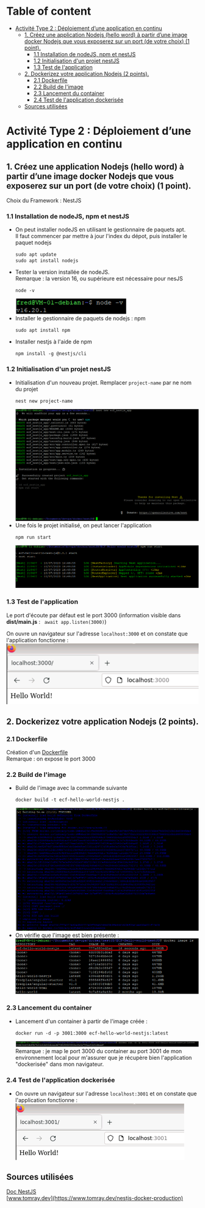 ﻿# Table of content
- [Activité Type 2 : Déploiement d’une application en continu](#activité-type-2--déploiement-dune-application-en-continu)
  - [1. Créez une application Nodejs (hello word) à partir d’une image docker Nodejs que vous exposerez sur un port (de votre choix) (1 point).](#1-créez-une-application-nodejs-hello-word-à-partir-dune-image-docker-nodejs-que-vous-exposerez-sur-un-port-de-votre-choix-1-point)
    - [1.1 Installation de nodeJS, npm et nestJS](#11-installation-de-nodejs-npm-et-nestjs)
    - [1.2 Initialisation d'un projet nestJS](#12-initialisation-dun-projet-nestjs)
    - [1.3 Test de l'application](#13-test-de-lapplication)
  - [2. Dockerizez votre application Nodejs (2 points).](#2-dockerizez-votre-application-nodejs-2-points)
    - [2.1 Dockerfile](#21-dockerfile)
    - [2.2 Build de l'image](#22-build-de-limage)
    - [2.3 Lancement du container](#23-lancement-du-container)
    - [2.4 Test de l'application dockerisée](#24-test-de-lapplication-dockerisée)
  - [Sources utilisées](#sources-utilisées)


# Activité Type 2 : Déploiement d’une application en continu

## 1. Créez une application Nodejs (hello word) à partir d’une image docker Nodejs que vous exposerez sur un port (de votre choix) (1 point).

Choix du Framework : NestJS  

### 1.1 Installation de nodeJS, npm et nestJS 

- On peut installer nodeJS en utilisant le gestionnaire de paquets apt.  
Il faut commencer par mettre à jour l'index du dépot, puis installer le paquet nodejs
  ``` 
  sudo apt update
  sudo apt install nodejs
  ```  
- Tester la version installée de nodeJS.  
  Remarque : la version 16, ou supérieure est nécessaire pour nesJS
  ``` 
  node -v
  ```  
  ![](img/image.png)  
- Installer le gestionnaire de paquets de nodejs : npm
  ```
  sudo apt install npm
  ```
- Installer nestjs à l'aide de npm 
  ```
  npm install -g @nestjs/cli
  ```
### 1.2 Initialisation d'un projet nestJS

- Initialisation d'un nouveau projet. Remplacer `project-name` par ne nom du projet  
  ```
  nest new project-name
  ```
  ![](img/image1.png)
- Une fois le projet initialisé, on peut lancer l'application  
  ```
  npm run start
  ```
  ![](img/image2.png)

### 1.3 Test de l'application

Le port d'écoute par défaut est le port 3000 (information visible dans **dist/main.js** : ` await app.listen(3000)`)

On ouvre un navigateur sur l'adresse `localhost:3000` et on constate que l'application fonctionne :  
![](img/image3.png)  

## 2. Dockerizez votre application Nodejs (2 points).

### 2.1 Dockerfile
Création d'un [Dockerfile](Dockerfile)  
Remarque : on expose le port 3000  

### 2.2 Build de l'image
- Build de l'image avec la commande suivante
  ```
  docker build -t ecf-hello-world-nestjs .
  ```
  ![](img/image4.png)  
- On vérifie que l'image est bien présente :  
  ![](img/image5.png)

### 2.3 Lancement du container
- Lancement d'un container à partir de l'image créée :  
  ```
  docker run -d -p 3001:3000 ecf-hello-world-nestjs:latest
  ```
  ![](img/image6.png)
  Remarque : je map le port 3000 du container au port 3001 de mon environnement local pour m'assurer que je récupère bien l'application "dockerisée" dans mon navigateur.

### 2.4 Test de l'application dockerisée
- On ouvre un navigateur sur l'adresse `localhost:3001` et on constate que l'application fonctionne :  
  ![](img/image7.png)

## Sources utilisées
[Doc NestJS](https://docs.nestjs.com/first-steps#running-the-application)  
[www.tomray.dev](https://www.tomray.dev/nestjs-docker-production)  